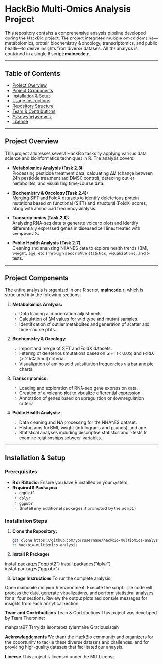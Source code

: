 # HackBio Multi-Omics Analysis Project

This repository contains a comprehensive analysis pipeline developed during the HackBio project. The project integrates multiple omics domains—metabolomics, protein biochemistry & oncology, transcriptomics, and public health—to derive insights from diverse datasets. All the analysis is contained in a single R script: **maincode.r**.

---

## Table of Contents

- [Project Overview](#project-overview)
- [Project Components](#project-components)
- [Installation & Setup](#installation--setup)
- [Usage Instructions](#usage-instructions)
- [Repository Structure](#repository-structure)
- [Team & Contributions](#team--contributions)
- [Acknowledgements](#acknowledgements)
- [License](#license)

---

## Project Overview

This project addresses several HackBio tasks by applying various data science and bioinformatics techniques in R. The analysis covers:

- **Metabolomics Analysis (Task 2.3):**  
  Processing pesticide treatment data, calculating ΔM (change between 24h pesticide treatment and DMSO control), detecting outlier metabolites, and visualizing time-course data.

- **Biochemistry & Oncology (Task 2.4):**  
  Merging SIFT and FoldX datasets to identify deleterious protein mutations based on functional (SIFT) and structural (FoldX) scores, along with amino acid frequency analysis.

- **Transcriptomics (Task 2.6):**  
  Analyzing RNA-seq data to generate volcano plots and identify differentially expressed genes in diseased cell lines treated with compound X.

- **Public Health Analysis (Task 2.7):**  
  Cleaning and analyzing NHANES data to explore health trends (BMI, weight, age, etc.) through descriptive statistics, visualizations, and t-tests.

---

## Project Components

The entire analysis is organized in one R script, **maincode.r**, which is structured into the following sections:

1. **Metabolomics Analysis:**  
   - Data loading and orientation adjustments.
   - Calculation of ΔM values for wild type and mutant samples.
   - Identification of outlier metabolites and generation of scatter and time-course plots.

2. **Biochemistry & Oncology:**  
   - Import and merge of SIFT and FoldX datasets.
   - Filtering of deleterious mutations based on SIFT (< 0.05) and FoldX (> 2 kCal/mol) criteria.
   - Visualization of amino acid substitution frequencies via bar and pie charts.

3. **Transcriptomics:**  
   - Loading and exploration of RNA-seq gene expression data.
   - Creation of a volcano plot to visualize differential expression.
   - Annotation of genes based on upregulation or downregulation criteria.

4. **Public Health Analysis:**  
   - Data cleaning and NA processing for the NHANES dataset.
   - Histograms for BMI, weight (in kilograms and pounds), and age.
   - Statistical analyses including descriptive statistics and t-tests to examine relationships between variables.

---

## Installation & Setup

### Prerequisites

- **R or RStudio:** Ensure you have R installed on your system.
- **Required R Packages:**
  - `ggplot2`
  - `dplyr`
  - `ggpubr`
  - (Install any additional packages if prompted by the script.)

### Installation Steps

1. **Clone the Repository:**

   ```bash
   git clone https://github.com/yourusername/hackbio-multiomics-analysis.git
   cd hackbio-multiomics-analysis

2. **Install R Packages**

  install.packages("ggplot2")
install.packages("dplyr")
install.packages("ggpubr")

3. **Usage Instructions**
To run the complete analysis:

Open maincode.r in your R environment.
Execute the script. The code will process the data, generate visualizations, and perform statistical analyses for all four sections.
Review the output plots and console messages for insights from each analytical section.


**Team and Contribuitions**
Team & Contributions
This project was developed by Team Theronine:

mahpara97
Terryida
imontepez
tylermaire
Graciousisoah

**Acknowlegdgments**
We thank the HackBio community and organizers for the opportunity to tackle these diverse datasets and challenges, and for providing high-quality datasets that facilitated our analysis.

**License**
This project is licensed under the MIT License.
